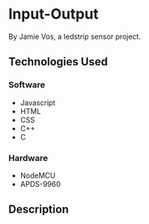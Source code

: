 # Input-Output

By Jamie Vos, a ledstrip sensor project.

## Technologies Used

### Software
 - Javascript
 - HTML
 - CSS
 - C++
 - C

### Hardware
 - NodeMCU
 - APDS-9960

## Description
